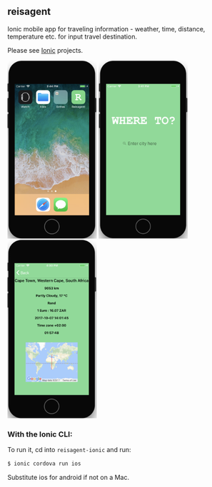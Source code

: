 ## reisagent

Ionic mobile app for traveling information - weather, time, distance, temperature etc. for input travel destination.

Please see [Ionic](http://ionicframework.com/docs/) projects.

<img src="https://github.com/annelledejager/reisagent/blob/master/screenshot1.png" alt="alt text" width="200" height="400">
<img src="https://github.com/annelledejager/reisagent/blob/master/screenshot2.png" alt="alt text" width="200" height="400">
<img src="https://github.com/annelledejager/reisagent/blob/master/screenshot3.png" alt="alt text" width="200" height="400">

### With the Ionic CLI:

To run it, cd into `reisagent-ionic` and run:

```bash
$ ionic cordova run ios
```

Substitute ios for android if not on a Mac.
